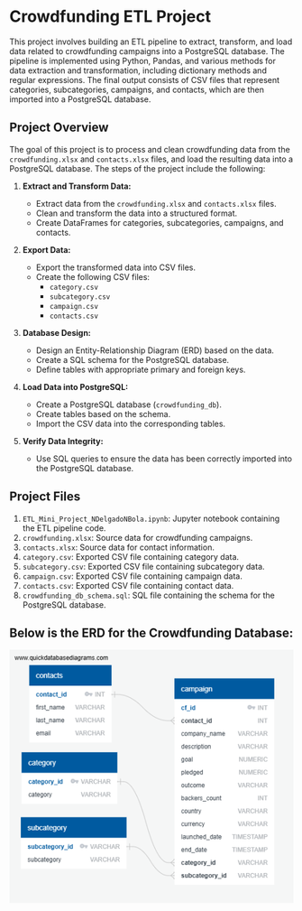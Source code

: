 # Crowdfunding ETL Project

This project involves building an ETL pipeline to extract, transform, and load data related to crowdfunding campaigns into a PostgreSQL database. The pipeline is implemented using Python, Pandas, and various methods for data extraction and transformation, including dictionary methods and regular expressions. The final output consists of CSV files that represent categories, subcategories, campaigns, and contacts, which are then imported into a PostgreSQL database.

## Project Overview

The goal of this project is to process and clean crowdfunding data from the `crowdfunding.xlsx` and `contacts.xlsx` files, and load the resulting data into a PostgreSQL database. The steps of the project include the following:

1. **Extract and Transform Data:**
   - Extract data from the `crowdfunding.xlsx` and `contacts.xlsx` files.
   - Clean and transform the data into a structured format.
   - Create DataFrames for categories, subcategories, campaigns, and contacts.

2. **Export Data:**
   - Export the transformed data into CSV files.
   - Create the following CSV files:
     - `category.csv`
     - `subcategory.csv`
     - `campaign.csv`
     - `contacts.csv`

3. **Database Design:**
   - Design an Entity-Relationship Diagram (ERD) based on the data.
   - Create a SQL schema for the PostgreSQL database.
   - Define tables with appropriate primary and foreign keys.

4. **Load Data into PostgreSQL:**
   - Create a PostgreSQL database (`crowdfunding_db`).
   - Create tables based on the schema.
   - Import the CSV data into the corresponding tables.

5. **Verify Data Integrity:**
   - Use SQL queries to ensure the data has been correctly imported into the PostgreSQL database.

## Project Files

1. `ETL_Mini_Project_NDelgadoNBola.ipynb`: Jupyter notebook containing the ETL pipeline code.
2. `crowdfunding.xlsx`: Source data for crowdfunding campaigns.
3. `contacts.xlsx`: Source data for contact information.
4. `category.csv`: Exported CSV file containing category data.
5. `subcategory.csv`: Exported CSV file containing subcategory data.
6. `campaign.csv`: Exported CSV file containing campaign data.
7. `contacts.csv`: Exported CSV file containing contact data.
8. `crowdfunding_db_schema.sql`: SQL file containing the schema for the PostgreSQL database.

## Below is the ERD for the Crowdfunding Database:

![Entity-Relationship Diagram](ERD.png)
